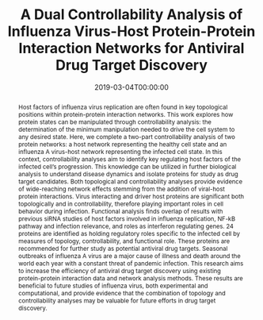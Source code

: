 ---
title: "A Dual Controllability Analysis of Influenza Virus-Host Protein-Protein Interaction Networks for Antiviral Drug Target Discovery"
authors:
- emily
date: 2019-03-04T00:00:00
doi: ""

# Schedule page publish date (NOT publication's date).
publishDate: "2017-01-01T00:00:00Z"

# Publication type.
# Legend: 0 = Uncategorized; 1 = Conference paper; 2 = Journal article;
# 3 = Preprint / Working Paper; 4 = Report; 5 = Book; 6 = Book section;
# 7 = Thesis; 8 = Patent
publication_types: ["2"]

# Publication name and optional abbreviated publication name.
publication: "*BMC Bioinformatics*"
publication_short: ""

abstract: "Host factors of influenza virus replication are often found in key topological positions within protein-protein interaction networks. This work explores how protein states can be manipulated through controllability analysis: the determination of the minimum manipulation needed to drive the cell system to any desired state. Here, we complete a two-part controllability analysis of two protein networks: a host network representing the healthy cell state and an influenza A virus-host network representing the infected cell state. In this context, controllability analyses aim to identify key regulating host factors of the infected cell’s progression. This knowledge can be utilized in further biological analysis to understand disease dynamics and isolate proteins for study as drug target candidates. Both topological and controllability analyses provide evidence of wide-reaching network effects stemming from the addition of viral-host protein interactions. Virus interacting and driver host proteins are significant both topologically and in controllability, therefore playing important roles in cell behavior during infection. Functional analysis finds overlap of results with previous siRNA studies of host factors involved in influenza replication, NF-kB pathway and infection relevance, and roles as interferon regulating genes. 24 proteins are identified as holding regulatory roles specific to the infected cell by measures of topology, controllability, and functional role. These proteins are recommended for further study as potential antiviral drug targets. Seasonal outbreaks of influenza A virus are a major cause of illness and death around the world each year with a constant threat of pandemic infection. This research aims to increase the efficiency of antiviral drug target discovery using existing protein-protein interaction data and network analysis methods. These results are beneficial to future studies of influenza virus, both experimental and computational, and provide evidence that the combination of topology and controllability analyses may be valuable for future efforts in drug target discovery."

# Summary. An optional shortened abstract.
summary: Lorem ipsum dolor sit amet, consectetur adipiscing elit. Duis posuere tellus ac convallis placerat. Proin tincidunt magna sed ex sollicitudin condimentum.


featured: false

# links:
# - name: ""
#   url: ""
url_pdf: https://bmcbioinformatics.biomedcentral.com/track/pdf/10.1186/s12859-019-2917-z
url_code: ''
url_dataset: ''
url_poster: ''
url_project: ''
url_slides: ''
url_source: ''
url_video: ''

# Featured image
# To use, add an image named `featured.jpg/png` to your page's folder. 
image:
  caption: ''
  focal_point: ""
  preview_only: false

# Associated Projects (optional).
#   Associate this publication with one or more of your projects.
#   Simply enter your project's folder or file name without extension.
#   E.g. `internal-project` references `content/project/internal-project/index.md`.
#   Otherwise, set `projects: []`.
projects: []

# Slides (optional).
#   Associate this publication with Markdown slides.
#   Simply enter your slide deck's filename without extension.
#   E.g. `slides: "example"` references `content/slides/example/index.md`.
#   Otherwise, set `slides: ""`.
slides: example
---